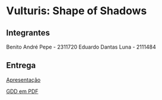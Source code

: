 # Vulturis: Shape of Shadows

## Integrantes

Benito André Pepe - 2311720
Eduardo Dantas Luna - 2111484

## Entrega

[Apresentação](https://youtu.be/9Eru0xNlh7Q)

[GDD em PDF](Vulturis.pdf)
